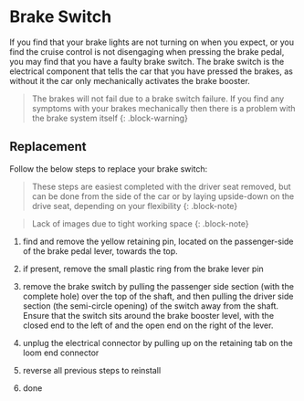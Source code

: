 # Brake Switch

If you find that your brake lights are not turning on when you expect, or you find the cruise control is not disengaging when pressing the brake pedal, you may find that you have a faulty brake switch. The brake switch is the electrical component that tells the car that you have pressed the brakes, as without it the car only mechanically activates the brake booster.

> The brakes will not fail due to a brake switch failure. If you find any symptoms with your brakes mechanically then there is a problem with the brake system itself
{: .block-warning}

## Replacement

Follow the below steps to replace your brake switch:

> These steps are easiest completed with the driver seat removed, but can be done from the side of the car or by laying upside-down on the drive seat, depending on your flexibility
{: .block-note}

> Lack of images due to tight working space
{: .block-note}

<!-- TODO add some photos -->

1. find and remove the yellow retaining pin, located on the passenger-side of the brake pedal lever, towards the top.

1. if present, remove the small plastic ring from the brake lever pin

1. remove the brake switch by pulling the passenger side section (with the complete hole) over the top of the shaft, and then pulling the driver side section (the semi-circle opening) of the switch away from the shaft. Ensure that the switch sits around the brake booster level, with the closed end to the left of and the open end on the right of the lever.

1. unplug the electrical connector by pulling up on the retaining tab on the loom end connector

1. reverse all previous steps to reinstall

1. done